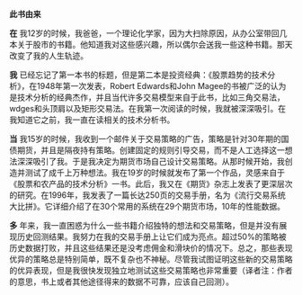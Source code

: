 **此书由来**

**在** 我12岁的时候，我爸爸，一个理论化学家，因为大扫除原因，从办公室带回几本关于股市的书籍。他知道我对这些感兴趣，所以偶尔会送我一些这种书籍。那天改变了我的人生轨迹。

**我** 已经忘记了第一本书的标题，但是第二本是投资经典：《股票趋势的技术分析》，在1948年第一次发表，Robert Edwards和John Magee的书被广泛的认为是技术分析的经典杰作，并且当代许多交易模型来自于此书，比如三角交易法，wdges和头顶肩以及矩形交易法。在我第一次阅读的时候，我就被深深吸引。在我知道它之前，我一直在读相关的技术分析书。

**当** 我15岁的时候，我收到一个邮件关于交易策略的广告，策略是针对30年期的国债期货，并且是隔夜持有策略。创建固定的规则引导交易，而不是人工选择这一想法深深吸引了我。于是我决定为期货市场自己设计交易策略。从那时候开始，我创造并测试了成千上万种想法。我在19岁的时候就发布了第一个作品，灵感来自于《股票和农产品的技术分析》一书。此后，我又在《期货》杂志上发表了更深层次的研究。在1996年，我发表了一篇长达250页的交易手册，名为《流行交易系统大比拼》。它详细介绍了在30个常用的系统在29个期货市场，10年的性能数据。

**多** 年来，我一直困惑为什么一些书籍介绍独特的想法和交易策略，但是并没有展现历史回测结果。我努力在我的交易手册上让它们成为亮点。超过50%的策略被历史数据打败，并且这些结果还是没考虑佣金和滑块价的情况下。总之，那些表现优异的策略总是特别简单，既不复杂也不神秘。尽管我试图证明这些新的交易策略的优异表现，但是我很快发现独立地测试这些交易策略也非常重要（译者注：作者的意思，书上或者其他途径得来的数据不可靠，应该自己回测）。
